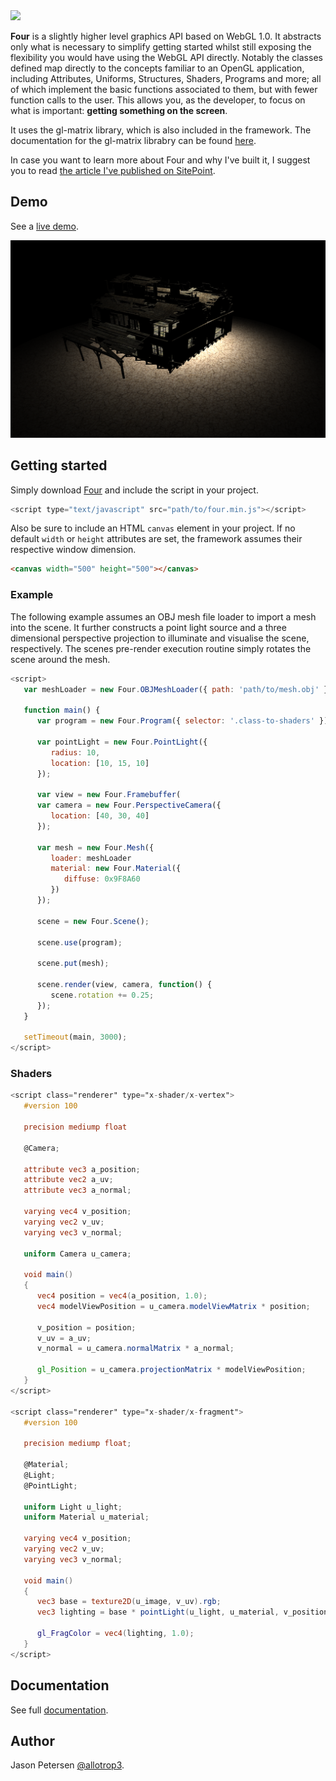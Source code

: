 <img src="http://allotrop3.github.io/four/images/four.jpg">

**Four** is a slightly higher level graphics API based on WebGL 1.0. It abstracts only what is necessary to simplify getting started whilst still exposing the flexibility you would have using the WebGL API directly. Notably the classes defined map directly to the concepts familiar to an OpenGL application, including Attributes, Uniforms, Structures, Shaders, Programs and more; all of which implement the basic functions associated to them, but with fewer function calls to the user. This allows you, as the developer, to focus on what is important: **getting something on the screen**.

It uses the gl-matrix library, which is also included in the framework. The documentation for the gl-matrix librabry can be found [here](http://glmatrix.net/docs/2.2.0/).

In case you want to learn more about Four and why I've built it, I suggest you to read [the article I've published on SitePoint](http://www.sitepoint.com/introducing-four-webgl-easier/).

## Demo

See a [live demo](http://allotrop3.github.io/four).

<img src="https://github.com/allotrop3/four/blob/master/screenshots/demo.png" alt="Four" height="width:100%"> 

## Getting started

Simply download [Four](http://allotrop3.github.io/four/demo/scripts/four.min.js) and include the script in your project.

```javascript
<script type="text/javascript" src="path/to/four.min.js"></script>
```

Also be sure to include an HTML `canvas` element in your project. If no default `width` or `height` attributes are set, the framework assumes their respective window dimension.

```html
<canvas width="500" height="500"></canvas>
```

### Example

The following example assumes an OBJ mesh file loader to import a mesh into the scene. It further constructs a point light source and a three dimensional perspective projection to illuminate and visualise the scene, respectively. The scenes pre-render execution routine simply rotates the scene around the mesh.

```javascript
<script>
   var meshLoader = new Four.OBJMeshLoader({ path: 'path/to/mesh.obj' });

   function main() {
      var program = new Four.Program({ selector: '.class-to-shaders' });
   
      var pointLight = new Four.PointLight({
         radius: 10,
         location: [10, 15, 10]
      });
   
      var view = new Four.Framebuffer(
      var camera = new Four.PerspectiveCamera({
         location: [40, 30, 40]
      });
      
      var mesh = new Four.Mesh({
         loader: meshLoader
         material: new Four.Material({
            diffuse: 0x9F8A60
         })
      });
   
      scene = new Four.Scene();
      
      scene.use(program);
   
      scene.put(mesh);
   
      scene.render(view, camera, function() {
         scene.rotation += 0.25;
      });
   }
   
   setTimeout(main, 3000);
</script>
```

### Shaders

```glsl
<script class="renderer" type="x-shader/x-vertex">
   #version 100

   precision mediump float
   
   @Camera;

   attribute vec3 a_position;
   attribute vec2 a_uv;
   attribute vec3 a_normal;

   varying vec4 v_position;
   varying vec2 v_uv;
   varying vec3 v_normal;

   uniform Camera u_camera;

   void main()
   {
      vec4 position = vec4(a_position, 1.0);
      vec4 modelViewPosition = u_camera.modelViewMatrix * position;

      v_position = position;
      v_uv = a_uv;
      v_normal = u_camera.normalMatrix * a_normal;

      gl_Position = u_camera.projectionMatrix * modelViewPosition;
   }
</script>

<script class="renderer" type="x-shader/x-fragment">
   #version 100

   precision mediump float;

   @Material;
   @Light;
   @PointLight;

   uniform Light u_light;
   uniform Material u_material;

   varying vec4 v_position;
   varying vec2 v_uv;
   varying vec3 v_normal;

   void main()
   {
      vec3 base = texture2D(u_image, v_uv).rgb;
      vec3 lighting = base * pointLight(u_light, u_material, v_position, v_normal);

      gl_FragColor = vec4(lighting, 1.0);
   }
</script>
```

## Documentation

See full [documentation](https://github.com/allotrop3/four/wiki).

## Author

Jason Petersen [@allotrop3](https://twitter.com/allotrop3).

